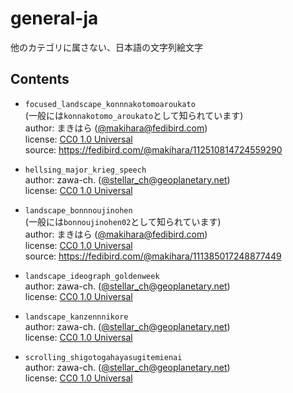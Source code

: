# general-ja

他のカテゴリに属さない、日本語の文字列絵文字

## Contents

- `focused_landscape_konnnakotomoaroukato`\
  (一般には`konnakotomo_aroukato`として知られています)\
  author: まきはら ([@makihara@fedibird.com](https://fedibird.com/@makihara))\
  license: [CC0 1.0 Universal](https://creativecommons.org/publicdomain/zero/1.0/)\
  source: https://fedibird.com/@makihara/112510814724559290

- `hellsing_major_krieg_speech`\
  author: zawa-ch. ([@stellar_ch@geoplanetary.net](https://geoplanetary.net/@stellar_ch))\
  license: [CC0 1.0 Universal](https://creativecommons.org/publicdomain/zero/1.0/)

- `landscape_bonnnoujinohen`\
  (一般には`bonnoujinohen02`として知られています)\
  author: まきはら ([@makihara@fedibird.com](https://fedibird.com/@makihara))\
  license: [CC0 1.0 Universal](https://creativecommons.org/publicdomain/zero/1.0/)\
  source: https://fedibird.com/@makihara/111385017248877449

- `landscape_ideograph_goldenweek`\
  author: zawa-ch. ([@stellar_ch@geoplanetary.net](https://geoplanetary.net/@stellar_ch))\
  license: [CC0 1.0 Universal](https://creativecommons.org/publicdomain/zero/1.0/)

- `landscape_kanzennnikore`\
  author: zawa-ch. ([@stellar_ch@geoplanetary.net](https://geoplanetary.net/@stellar_ch))\
  license: [CC0 1.0 Universal](https://creativecommons.org/publicdomain/zero/1.0/)

- `scrolling_shigotogahayasugitemienai`\
  author: zawa-ch. ([@stellar_ch@geoplanetary.net](https://geoplanetary.net/@stellar_ch))\
  license: [CC0 1.0 Universal](https://creativecommons.org/publicdomain/zero/1.0/)

